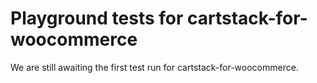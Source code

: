 # Playground tests for cartstack-for-woocommerce
We are still awaiting the first test run for cartstack-for-woocommerce.
